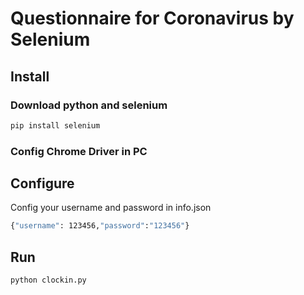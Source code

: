 # Questionnaire for Coronavirus by Selenium

## Install

### Download python and selenium

```bash
pip install selenium
```

### Config Chrome Driver in PC

## Configure

Config your username and password in info.json

```bash
{"username": 123456,"password":"123456"}
```

## Run

```bash
python clockin.py
```

